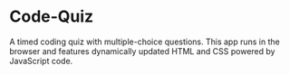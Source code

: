 # Code-Quiz
A timed coding quiz with multiple-choice questions. This app runs in the browser and features dynamically updated HTML and CSS powered by JavaScript code.
